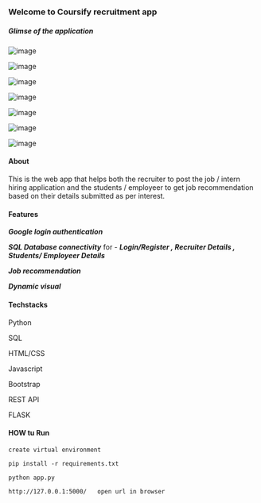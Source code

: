### Welcome to Coursify recruitment app

##### Glimse of the application

![image](https://github.com/ups1610/coursify_recruitment_webapp/assets/75423160/86a02606-6dd6-40ad-ad5b-ca25527eec1f)

![image](https://github.com/ups1610/coursify_recruitment_webapp/assets/75423160/63be83d8-c063-4a95-aa67-889d8febeeb4)

![image](https://github.com/ups1610/coursify_recruitment_webapp/assets/75423160/579b9299-ab54-4296-96da-c2e7976b7b8c)

![image](https://github.com/ups1610/coursify_recruitment_webapp/assets/75423160/c8f14b75-8b2f-4378-b9a9-ffc146cdf490)

![image](https://github.com/ups1610/coursify_recruitment_webapp/assets/75423160/bb1bda53-7170-4777-8a0c-004aa4143b13)

![image](https://github.com/ups1610/coursify_recruitment_webapp/assets/75423160/c934da06-ff90-4e81-b4ae-d833c4fba7cb)

![image](https://github.com/ups1610/coursify_recruitment_webapp/assets/75423160/f8bce789-a56b-4579-a507-77acffeefede)

#### About

This is the web app that helps both the recruiter to post the job / intern hiring application and 
the students / employeer to get job recommendation based on their details submitted as per interest.

#### Features

***Google login authentication***

***SQL Database connectivity*** for -  ***Login/Register , Recruiter Details , Students/ Employeer Details***

***Job recommendation***

***Dynamic visual***

#### Techstacks

Python

SQL

HTML/CSS

Javascript

Bootstrap

REST API

FLASK

#### HOW tu Run

```
create virtual environment

pip install -r requirements.txt

python app.py

http://127.0.0.1:5000/   open url in browser
```







